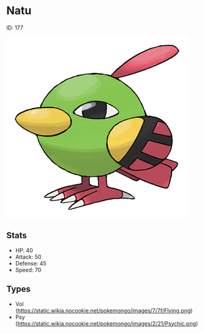 # Natu


ID: 177

![](https://raw.githubusercontent.com/PokeAPI/sprites/master/sprites/pokemon/other/official-artwork/177.png "Natu")

## Stats


 - HP: 40
 - Attack: 50
 - Defense: 45
 - Speed: 70

## Types


 - Vol (https://static.wikia.nocookie.net/pokemongo/images/7/7f/Flying.png)
 - Psy (https://static.wikia.nocookie.net/pokemongo/images/2/21/Psychic.png)
